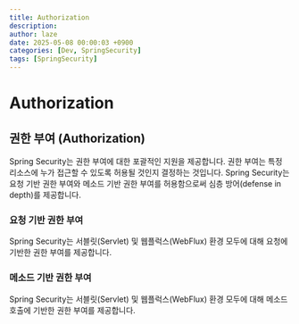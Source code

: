```yaml
---
title: Authorization
description: 
author: laze
date: 2025-05-08 00:00:03 +0900
categories: [Dev, SpringSecurity]
tags: [SpringSecurity]
---
```

# Authorization

## 권한 부여 (Authorization)

Spring Security는 권한 부여에 대한 포괄적인 지원을 제공합니다. 권한 부여는 특정 리소스에 누가 접근할 수 있도록 허용될 것인지 결정하는 것입니다. Spring Security는 요청 기반 권한 부여와 메소드 기반 권한 부여를 허용함으로써 심층 방어(defense in depth)를 제공합니다.

### 요청 기반 권한 부여

Spring Security는 서블릿(Servlet) 및 웹플럭스(WebFlux) 환경 모두에 대해 요청에 기반한 권한 부여를 제공합니다.

### 메소드 기반 권한 부여

Spring Security는 서블릿(Servlet) 및 웹플럭스(WebFlux) 환경 모두에 대해 메소드 호출에 기반한 권한 부여를 제공합니다.
